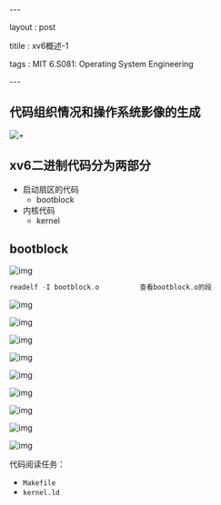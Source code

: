 \---

layout : post

titile : xv6概述-1

tags : MIT 6.S081: Operating System Engineering

\---

## 代码组织情况和操作系统影像的生成

![+](https://github.com/mathidot/mathidot.github.io/tree/main/images/1.png)

 

## xv6二进制代码分为两部分

* 启动扇区的代码
  * bootblock
* 内核代码
  * kernel

## bootblock

![img](https://github.com/mathidot/mathidot.github.io/tree/main/images/2.png)

```c
readelf -I bootblock.o 			查看bootblock.o的段
```

![img](https://github.com/mathidot/mathidot.github.io/tree/main/images/3.png)

![img](https://github.com/mathidot/mathidot.github.io/tree/main/images/4.png)

![img](https://github.com/mathidot/mathidot.github.io/tree/main/images/5.png)

 

![img](https://github.com/mathidot/mathidot.github.io/tree/main/images/6.png)

![img](https://github.com/mathidot/mathidot.github.io/tree/main/images/7.png)

 

![img](https://github.com/mathidot/mathidot.github.io/tree/main/images/9.png)

![img](https://github.com/mathidot/mathidot.github.io/tree/main/images/10.png)



![img](https://github.com/mathidot/mathidot.github.io/tree/main/images/11.png)



![img](C:\Users\mathidot\AppData\Roaming\Typora\typora-user-images\image-20220614214015666.png)



代码阅读任务：

* `Makefile`
* `kernel.ld`



















